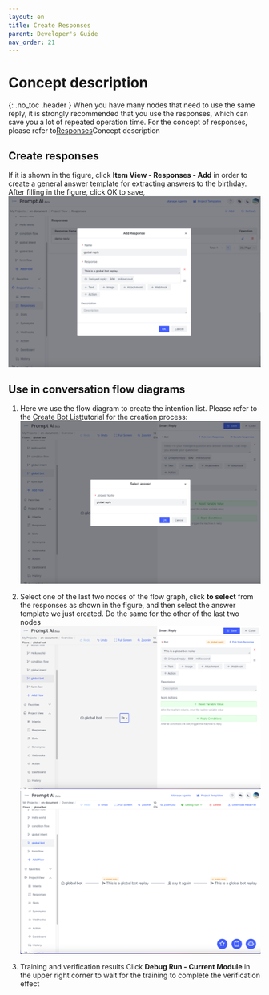 ```yaml
---
layout: en
title: Create Responses
parent: Developer's Guide
nav_order: 21
---
```


# Concept description
{: .no_toc .header }
When you have many nodes that need to use the same reply, it is strongly recommended that you use the responses, which can save you a lot of repeated operation time.
For the concept of responses, please refer to[Responses](/docs/appendix/appendix/#回答列表)Concept description

## Create responses

If it is shown in the figure, click **Item View - Responses - Add** in order to create a general answer template for extracting answers to the birthday. After filling in the figure, click OK to save,
![11-bot-global](/assets/images/tutorial/template/01-bot-global.png)
## Use in conversation flow diagrams
1. Here we use the flow diagram to create the intention list. Please refer to the [Create Bot List](/docs/tutorial/node-template/bot-global/)tutorial for the creation process:
   ![05-user-global](/assets/images/tutorial/template/02-bot-global.png)

2. Select one of the last two nodes of the flow graph, click **to select** from the responses as shown in the figure, and then select the answer template we just created. Do the same for the other of the last two nodes
   ![12-bot-global](/assets/images/tutorial/template/03-bot-global.png)
   ![12-bot-global](/assets/images/tutorial/template/04-bot-global.png)

3. Training and verification results
   Click **Debug Run - Current Module** in the upper right corner to wait for the training to complete the verification effect